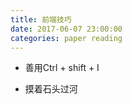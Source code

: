 ```yaml
---
title: 前端技巧
date: 2017-06-07 23:00:00
categories: paper reading
--- 
```


- 善用Ctrl + shift + I 

- 摸着石头过河
